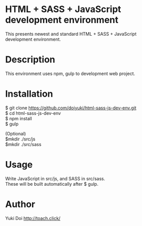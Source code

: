 # HTML + SASS + JavaScript development environment
This presents newest and standard HTML + SASS + JavaScript development environment.  

# Description
This environment uses npm, gulp to development web project.  

# Installation
$ git clone https://github.com/doiyuki/html-sass-js-dev-env.git  
$ cd html-sass-js-dev-env  
$ npm install  
$ gulp  

(Optional)  
$mkdir ./src/js  
$mkdir ./src/sass  

# Usage
Write JavaScript in src/js, and SASS in src/sass.  
These will be built automatically after $ gulp.  

# Author
Yuki Doi http://toach.click/